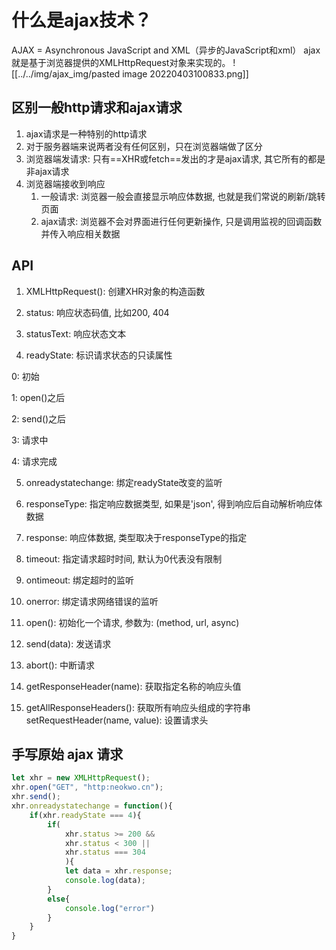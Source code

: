 # 什么是ajax技术？
AJAX =  Asynchronous JavaScript and XML（异步的JavaScript和xml）
ajax就是基于浏览器提供的XMLHttpRequest对象来实现的。
![[../../img/ajax_img/pasted image 20220403100833.png]]

## 区别一般http请求和ajax请求
1. ajax请求是一种特别的http请求
2. 对于服务器端来说两者没有任何区别，只在浏览器端做了区分
3. 浏览器端发请求: 只有==XHR或fetch==发出的才是ajax请求, 其它所有的都是非ajax请求
4. 浏览器端接收到响应
	1. 一般请求: 浏览器一般会直接显示响应体数据, 也就是我们常说的刷新/跳转页面
	2. ajax请求: 浏览器不会对界面进行任何更新操作, 只是调用监视的回调函数并传入响应相关数据
          

## API

1. XMLHttpRequest(): 创建XHR对象的构造函数

2. status: 响应状态码值, 比如200, 404

3. statusText: 响应状态文本

4. readyState: 标识请求状态的只读属性

0: 初始

1: open()之后

2: send()之后

3: 请求中

4: 请求完成

5. onreadystatechange: 绑定readyState改变的监听

6. responseType: 指定响应数据类型, 如果是'json', 得到响应后自动解析响应体数据

7. response: 响应体数据, 类型取决于responseType的指定

8. timeout: 指定请求超时时间, 默认为0代表没有限制

9. ontimeout: 绑定超时的监听

10. onerror: 绑定请求网络错误的监听

11. open(): 初始化一个请求, 参数为: (method, url, async)

12. send(data): 发送请求

13. abort(): 中断请求

14. getResponseHeader(name): 获取指定名称的响应头值

15. getAllResponseHeaders(): 获取所有响应头组成的字符串
setRequestHeader(name, value): 设置请求头


## 手写原始 ajax 请求

```js
let xhr = new XMLHttpRequest();
xhr.open("GET", "http:neokwo.cn");
xhr.send();
xhr.onreadystatechange = function(){
	if(xhr.readyState === 4){
		if(
			xhr.status >= 200 &&
			xhr.status < 300 ||
			xhr.status === 304
			){
			let data = xhr.response;
			console.log(data);
		}
		else{
			console.log("error")
		}
	}
}
```